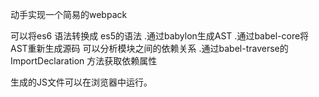 动手实现一个简易的webpack

可以将es6 语法转换成 es5的语法
    .通过babylon生成AST
    .通过babel-core将AST重新生成源码
可以分析模块之间的依赖关系
    .通过babel-traverse的ImportDeclaration 方法获取依赖属性

生成的JS文件可以在浏览器中运行。